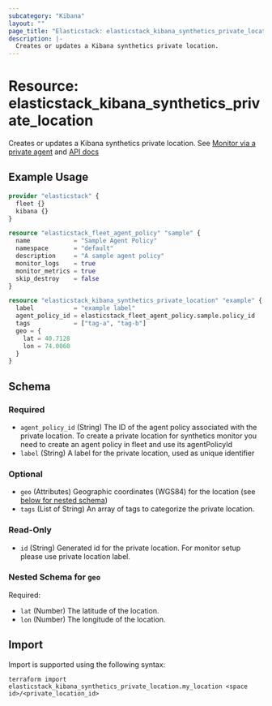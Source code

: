 ```yaml
---
subcategory: "Kibana"
layout: ""
page_title: "Elasticstack: elasticstack_kibana_synthetics_private_location Resource"
description: |-
  Creates or updates a Kibana synthetics private location.
---
```


# Resource: elasticstack_kibana_synthetics_private_location

Creates or updates a Kibana synthetics private location.
See [Monitor via a private agent](https://www.elastic.co/guide/en/observability/current/synthetics-private-location.html#monitor-via-private-agent)
and [API docs](https://www.elastic.co/guide/en/kibana/current/create-private-location-api.html)

## Example Usage

```terraform
provider "elasticstack" {
  fleet {}
  kibana {}
}

resource "elasticstack_fleet_agent_policy" "sample" {
  name            = "Sample Agent Policy"
  namespace       = "default"
  description     = "A sample agent policy"
  monitor_logs    = true
  monitor_metrics = true
  skip_destroy    = false
}

resource "elasticstack_kibana_synthetics_private_location" "example" {
  label           = "example label"
  agent_policy_id = elasticstack_fleet_agent_policy.sample.policy_id
  tags            = ["tag-a", "tag-b"]
  geo = {
    lat = 40.7128
    lon = 74.0060
  }
}
```

<!-- schema generated by tfplugindocs -->
## Schema

### Required

- `agent_policy_id` (String) The ID of the agent policy associated with the private location. To create a private location for synthetics monitor you need to create an agent policy in fleet and use its agentPolicyId
- `label` (String) A label for the private location, used as unique identifier

### Optional

- `geo` (Attributes) Geographic coordinates (WGS84) for the location (see [below for nested schema](#nestedatt--geo))
- `tags` (List of String) An array of tags to categorize the private location.

### Read-Only

- `id` (String) Generated id for the private location. For monitor setup please use private location label.

<a id="nestedatt--geo"></a>
### Nested Schema for `geo`

Required:

- `lat` (Number) The latitude of the location.
- `lon` (Number) The longitude of the location.

## Import

Import is supported using the following syntax:

```shell
terraform import elasticstack_kibana_synthetics_private_location.my_location <space id>/<private_location_id>
```